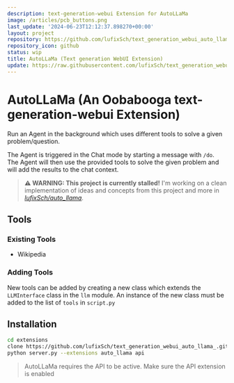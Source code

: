 ```yaml
---
description: text-generation-webui Extension for AutoLLaMa
image: /articles/pcb_buttons.png
last_update: '2024-06-23T12:12:37.898270+00:00'
layout: project
repository: https://github.com/lufixSch/text_generation_webui_auto_llama
repository_icon: github
status: wip
title: AutoLLaMa (Text generation WebUI Extension)
update: https://raw.githubusercontent.com/lufixSch/text_generation_webui_auto_llama/main/README.md
---
```


# AutoLLaMa (An Oobabooga text-generation-webui Extension)

Run an Agent in the background which uses different tools to solve a given problem/question.

The Agent is triggered in the Chat mode by starting a message with `/do`. The Agent will then use the provided tools to solve the given problem and will add the results to the chat context.

> **⚠️ WARNING: This project is currently stalled!**
> I'm working on a clean implementation of ideas and concepts from this project and more in *[lufixSch/auto_llama](https://github.com/lufixSch/auto_llama)*.

## Tools
### Existing Tools
- Wikipedia

### Adding Tools

New tools can be added by creating a new class which extends the `LLMInterface` class in the `llm` module. An instance of the new class must be added to the list of `tools` in `script.py`

## Installation

```bash
cd extensions
clone https://github.com/lufixSch/text_generation_webui_auto_llama_.git auto_llama
python server.py --extensions auto_llama api
```

> AutoLLaMa requires the API to be active. Make sure the API extension is enabled